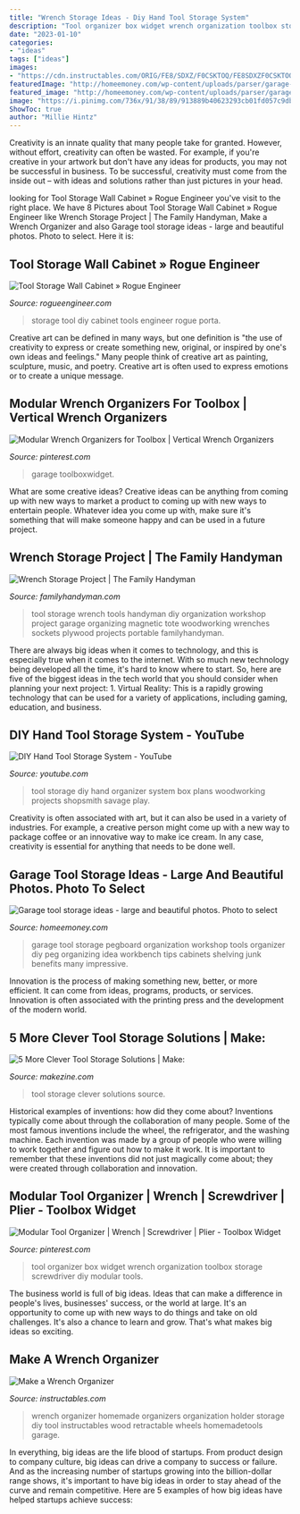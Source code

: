 ```yaml
---
title: "Wrench Storage Ideas - Diy Hand Tool Storage System"
description: "Tool organizer box widget wrench organization toolbox storage screwdriver diy modular tools"
date: "2023-01-10"
categories:
- "ideas"
tags: ["ideas"]
images:
- "https://cdn.instructables.com/ORIG/FE8/SDXZ/F0CSKTOQ/FE8SDXZF0CSKTOQ.jpg?width=1280"
featuredImage: "http://homeemoney.com/wp-content/uploads/parser/garage-tool-storage-ideas-1.jpg"
featured_image: "http://homeemoney.com/wp-content/uploads/parser/garage-tool-storage-ideas-1.jpg"
image: "https://i.pinimg.com/736x/91/38/89/913889b40623293cb01fd057c9dbd7c7.jpg"
ShowToc: true
author: "Millie Hintz"
---
```



Creativity is an innate quality that many people take for granted. However, without effort, creativity can often be wasted. For example, if you're creative in your artwork but don't have any ideas for products, you may not be successful in business. To be successful, creativity must come from the inside out – with ideas and solutions rather than just pictures in your head.

	

		
looking for Tool Storage Wall Cabinet » Rogue Engineer you've visit to the right place. We have 8 Pictures about Tool Storage Wall Cabinet » Rogue Engineer like Wrench Storage Project | The Family Handyman, Make a Wrench Organizer and also Garage tool storage ideas - large and beautiful photos. Photo to select. Here it is:
		
    
## Tool Storage Wall Cabinet » Rogue Engineer

<img loading=lazy src="http://rogueengineer.com/wp-content/uploads/2016/04/DIY-Pegboard-Tool-Storage-Wall-Unit-Rogue-Engineer-1.jpg" onerror="this.onerror=null;this.src='https://tse4.mm.bing.net/th?id=OIP.AFXiz2g2iyZhQ6ciVDViVAHaFj&amp;pid=15.1';" alt="Tool Storage Wall Cabinet » Rogue Engineer">

_Source: rogueengineer.com_

>storage tool diy cabinet tools engineer rogue porta. 

	

Creative art can be defined in many ways, but one definition is "the use of creativity to express or create something new, original, or inspired by one's own ideas and feelings." Many people think of creative art as painting, sculpture, music, and poetry. Creative art is often used to express emotions or to create a unique message.

    
## Modular Wrench Organizers For Toolbox | Vertical Wrench Organizers

<img loading=lazy src="https://i.pinimg.com/736x/91/38/89/913889b40623293cb01fd057c9dbd7c7.jpg" onerror="this.onerror=null;this.src='https://tse3.mm.bing.net/th?id=OIP.YzqnGgZfk8RRj7po06mRfwHaFj&amp;pid=15.1';" alt="Modular Wrench Organizers for Toolbox | Vertical Wrench Organizers">

_Source: pinterest.com_

>garage toolboxwidget. 

	

What are some creative ideas?
Creative ideas can be anything from coming up with new ways to market a product to coming up with new ways to entertain people. Whatever idea you come up with, make sure it's something that will make someone happy and can be used in a future project.

    
## Wrench Storage Project | The Family Handyman

<img loading=lazy src="https://cdn2.tmbi.com/TFH/Projects/FH08FEB_WRETOT_02.JPG" onerror="this.onerror=null;this.src='https://tse3.mm.bing.net/th?id=OIP.CJcBiAd5gvslcWHnGAnZdgHaHa&amp;pid=15.1';" alt="Wrench Storage Project | The Family Handyman">

_Source: familyhandyman.com_

>tool storage wrench tools handyman diy organization workshop project garage organizing magnetic tote woodworking wrenches sockets plywood projects portable familyhandyman. 

	

There are always big ideas when it comes to technology, and this is especially true when it comes to the internet. With so much new technology being developed all the time, it's hard to know where to start. So, here are five of the biggest ideas in the tech world that you should consider when planning your next project: 1. Virtual Reality: This is a rapidly growing technology that can be used for a variety of applications, including gaming, education, and business.

    
## DIY Hand Tool Storage System - YouTube

<img loading=lazy src="https://i.ytimg.com/vi/HuhSHrWCsmI/maxresdefault.jpg" onerror="this.onerror=null;this.src='https://tse3.mm.bing.net/th?id=OIP.JnDOPJQ7o57_XzwksDkE8QHaEK&amp;pid=15.1';" alt="DIY Hand Tool Storage System - YouTube">

_Source: youtube.com_

>tool storage diy hand organizer system box plans woodworking projects shopsmith savage play. 

	

Creativity is often associated with art, but it can also be used in a variety of industries. For example, a creative person might come up with a new way to package coffee or an innovative way to make ice cream. In any case, creativity is essential for anything that needs to be done well.

    
## Garage Tool Storage Ideas - Large And Beautiful Photos. Photo To Select

<img loading=lazy src="http://homeemoney.com/wp-content/uploads/parser/garage-tool-storage-ideas-1.jpg" onerror="this.onerror=null;this.src='https://tse1.mm.bing.net/th?id=OIP.XlLtvIrINHR8c3-vNX0MtAHaFj&amp;pid=15.1';" alt="Garage tool storage ideas - large and beautiful photos. Photo to select">

_Source: homeemoney.com_

>garage tool storage pegboard organization workshop tools organizer diy peg organizing idea workbench tips cabinets shelving junk benefits many impressive. 

	

Innovation is the process of making something new, better, or more efficient. It can come from ideas, programs, products, or services. Innovation is often associated with the printing press and the development of the modern world.

    
## 5 More Clever Tool Storage Solutions | Make:

<img loading=lazy src="https://i0.wp.com/makezine.com/wp-content/uploads/2016/08/606f19e21985a518107912347b3d6abb.jpg?resize=564%2C752" onerror="this.onerror=null;this.src='https://tse4.mm.bing.net/th?id=OIP.KJ_coiSHS3HsexOtIvnG9wHaJ4&amp;pid=15.1';" alt="5 More Clever Tool Storage Solutions | Make:">

_Source: makezine.com_

>tool storage clever solutions source. 

	

Historical examples of inventions: how did they come about?
Inventions typically come about through the collaboration of many people. Some of the most famous inventions include the wheel, the refrigerator, and the washing machine. Each invention was made by a group of people who were willing to work together and figure out how to make it work. It is important to remember that these inventions did not just magically come about; they were created through collaboration and innovation.

    
## Modular Tool Organizer | Wrench | Screwdriver | Plier - Toolbox Widget

<img loading=lazy src="https://i.pinimg.com/736x/67/d7/64/67d7640163ee7566fab731a53079b07b.jpg" onerror="this.onerror=null;this.src='https://tse4.mm.bing.net/th?id=OIP.affqC-80igcceSes2sS1RgHaHa&amp;pid=15.1';" alt="Modular Tool Organizer | Wrench | Screwdriver | Plier - Toolbox Widget">

_Source: pinterest.com_

>tool organizer box widget wrench organization toolbox storage screwdriver diy modular tools. 

	

The business world is full of big ideas. Ideas that can make a difference in people's lives, businesses' success, or the world at large. It's an opportunity to come up with new ways to do things and take on old challenges. It's also a chance to learn and grow. That's what makes big ideas so exciting.

    
## Make A Wrench Organizer

<img loading=lazy src="https://cdn.instructables.com/ORIG/FE8/SDXZ/F0CSKTOQ/FE8SDXZF0CSKTOQ.jpg?width=1280" onerror="this.onerror=null;this.src='https://tse4.mm.bing.net/th?id=OIP.iQeBqnIONL8wTFWTcIGIGQHaFj&amp;pid=15.1';" alt="Make a Wrench Organizer">

_Source: instructables.com_

>wrench organizer homemade organizers organization holder storage diy tool instructables wood retractable wheels homemadetools garage. 

	

In everything, big ideas are the life blood of startups. From product design to company culture, big ideas can drive a company to success or failure. And as the increasing number of startups growing into the billion-dollar range shows, it's important to have big ideas in order to stay ahead of the curve and remain competitive. Here are 5 examples of how big ideas have helped startups achieve success: 
